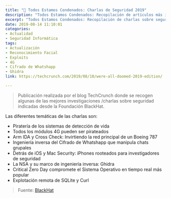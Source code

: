 ```yaml
---
title: "🔐 Todos Estamos Condenados: Charlas de Seguridad 2019"
description: "Todos Estamos Condenados: Recopilación de artículos más importante sobre seguridad informáticade 2019 por TechCrunch"
excerpt: "Todos Estamos Condenados: Recopilación de charlas sobre seguridad informática más destacables dentro del Evento de Blackhat 2019, mencionadas a través de TechCrunch"
date: 2019-08-14 11:10:01
categories:
- Actualidad
- Seguridad Informática
tags:
- Actualización
- Reconocimiento Facial
- Exploits
- 4G
- Cifrado de Whatshapp
- Ghidra
link: https://techcrunch.com/2019/08/10/were-all-doomed-2019-edition/

---
```

> Publicación realizada por el blog TechCrunch donde se recogen algunas de las mejores investigaciones /charlas sobre seguridad indicadas desde la Foundación BlackHat.

Las diferentes temáticas de las charlas son:

- Piratería de los sistemas de detección de vida
- Todos los módulos 4G pueden ser pirateados
- Arm IDA y Cross Check: Invirtiendo la red principal de un Boeing 787
- Ingeniería inversa del Cifrado de Whatshapp que manipula chats grupales
- Detrás de iOS y Mac Security: iPhones rooteados para investigadores de seguridad
- La NSA y su marco de ingeniería inversa: Ghidra
- Critical Zero Day compromete el Sistema Operativo en tiempo real más popular
- Explotación remota de SQLite y Curl

> Fuente: [BlackHat](https://www.blackhat.com/us-19/briefings/schedule/ "Enlaces a todas las charlas y sesiones del evento creado por Blackhat con sus respectivos archivos adjuntos: Ciberninjas")
